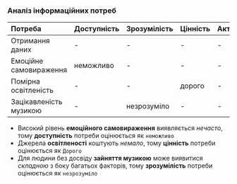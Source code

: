 ### Аналіз інформаційних потреб
|Потреба|Доступність|Зрозумілість|Цінність|Актуальність|
|:-     |:-         |:-          |:-      |:-          |
|Отримання даних|-|-|-|-|
|Емоційне самовираження|неможливо|-|-|-|
|Помірна освітленість|-|-|дорого|-|
|Зацікавленість музикою|-|незрозуміло|-|-|
- Високий рівень **емоційного самовираження** виявляється *нечасто*, тому **доступність** потреби оцінюється як ```неможливо```
- Джерела **освітленості** коштують *немало*, тому **цінність** потреби оцінюється як ```Дорого```
- Для людини без досвіду **зайняття музикою** може виявитися *складною* з боку багатьох факторів, тому **зрозумілість** потреби оцінюється як ```незрозуміло```
